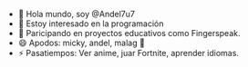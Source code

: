 - 👋 Hola mundo, soy @Andel7u7
- 👀 Estoy interesado en la programación
- 💞️ Paricipando en proyectos educativos como Fingerspeak.
- 😄 Apodos: micky, andel, malag 🦚
- ⚡ Pasatiempos: Ver anime, juar Fortnite, aprender idiomas.

<!---
Andel7u7/Andel7u7 is a ✨ special ✨ repository because its `README.md` (this file) appears on your GitHub profile.
You can click the Preview link to take a look at your changes.
--->

